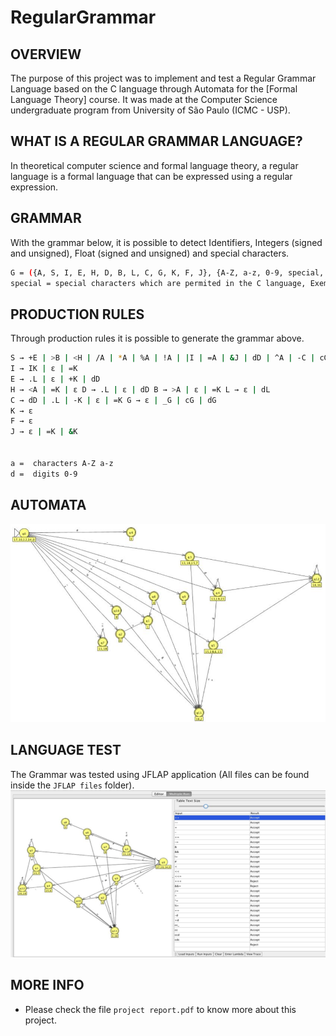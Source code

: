 # RegularGrammar

OVERVIEW
--------------------------------------------------
The purpose of this project was to implement and test a Regular Grammar Language based on the C language through Automata for the [Formal Language Theory] course. It was made at the Computer Science undergraduate program from University of São Paulo (ICMC - USP).

WHAT IS A REGULAR GRAMMAR LANGUAGE?
--------------------------------------------------
In theoretical computer science and formal language theory, a regular language is a formal language that can be expressed using a regular expression.

GRAMMAR
--------------------------------------------------
With the grammar below, it is possible to detect Identifiers, Integers (signed and unsigned), Float (signed and unsigned) and special characters.

```bash
G​ ​=​ ​({A,​ ​S,​ ​I,​ ​E,​ ​H,​ ​D,​ ​B,​ ​L,​ ​C,​ ​G,​ ​K,​ ​F,​ ​J},​ ​{A-Z,​ ​a-z,​ ​0-9,​ special,​ ​_},​ ​P,​ ​S)
special ​=​ ​special characters which are permited in the C language,​ ​Exemplo:​ ​(​ ​=,​ ​==,​ ​<,​ ​>, <=,​ ​>=,​ ​!=,​ ​&&,​ ​||,​ ​*=,​ ​+=,​ ​-=,​ ​/=,​ ​%=,​ ​etc).
```

PRODUCTION RULES
--------------------------------------------------
Through production rules it is possible to generate the grammar above.

```bash
S​ ​→​ ​+E​ ​|​ ​>B​ ​|​ ​<H​ ​|​ ​/A​ ​|​ ​*A​ ​|​ ​%A​ ​|​ ​!A​ ​|​ ​|I​ ​|​ ​=A​ ​|​ ​&J​ ​|​ ​dD​ ​|​ ​^A​ ​|​ ​-C​ ​|​ ​cG​ ​|​ ​_G​ ​|​ ​#F A​ ​→​ ​=K​ ​|​ ​ε
I​ ​→​ ​IK​ ​|​ ​ε​ ​|​ ​=K
E​ ​→​ ​.L​ ​|​ ​ε​ ​|​ ​+K​ ​|​ ​dD
H​ ​→​ ​<A​ ​|​ ​=K​ ​|​ ​ε D​ ​→​ ​.L​ ​|​ ​ε​ ​|​ ​dD B​ ​→​ ​>A​ ​|​ ​ε​ ​|​ ​=K L​ ​→​ ​ε​ ​|​ ​dL
C​ ​→​ ​dD​ ​|​ ​.L​ ​|​ ​-K​ ​|​ ​ε​ ​|​ ​=K G​ ​→​ ​ε​ ​|​ ​_G​ ​|​ ​cG​ ​|​ ​dG
K​ ​→​ ​ε
F​ ​→​ ​ε
J​ ​→​ ​ε​ ​|​ ​=K​ ​|​ ​&K


a​ ​=​ ​​ characters ​A-Z​ ​a-z
d​ ​=​ ​​ digits ​0-9
```

AUTOMATA
--------------------------------------------------
![Screenshot 1](img/img1.png)

LANGUAGE TEST
--------------------------------------------------
The Grammar was tested using JFLAP application (All files can be found inside the `JFLAP files` folder).
![Screenshot 2](img/img2.png)


MORE INFO
--------------------------------------------------
* Please check the file `project report.pdf` to know more about this project.